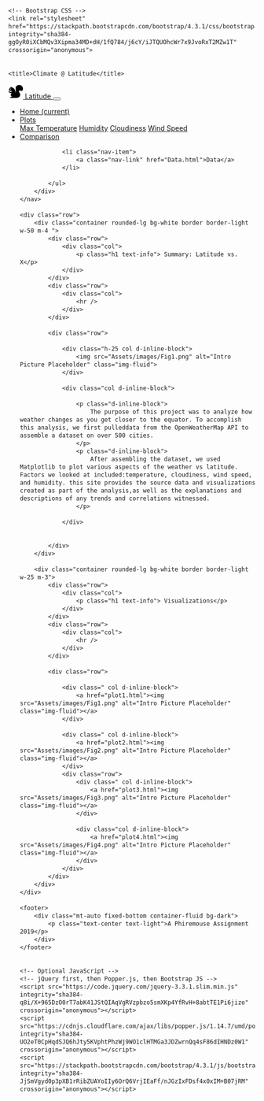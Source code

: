﻿<!doctype html>
<html lang="en">
<head>
    <!-- Required meta tags -->
    <meta charset="utf-8">
    <meta name="viewport" content="width=device-width, initial-scale=1, shrink-to-fit=no">

    <!-- Bootstrap CSS -->
    <link rel="stylesheet" href="https://stackpath.bootstrapcdn.com/bootstrap/4.3.1/css/bootstrap.min.css" integrity="sha384-ggOyR0iXCbMQv3Xipma34MD+dH/1fQ784/j6cY/iJTQUOhcWr7x9JvoRxT2MZw1T" crossorigin="anonymous">
    

    <title>Climate @ Latitude</title>
</head>
<body class="bg-secondary">
    <nav class="navbar navbar-dark bg-dark navbar-expand-md">
        <a class="navbar-brand d-flex mr-auto bg-info p-2" href="index.html">
            <img src="Assets/images/squirrel.svg" class="d-inline-block mr-2" width="30" height="30" alt="">
            Latitude
        </a>
        <button class="navbar-toggler" type="button" data-toggle="collapse" data-target="#navbarNavDropdown" aria-controls="navbarNavDropdown" aria-expanded="false" aria-label="Toggle navigation">
            <span class="navbar-toggler-icon"></span>
        </button>
        <div class="collapse navbar-collapse" id="navbarNavDropdown">
            <ul class="nav navbar-nav ml-auto w-100 justify-content-end">
                <li class="nav-item active">
                    <a class="nav-link text-success" href="index.html">Home <span class="sr-only">(current)</span></a>
                </li>
                <li class="nav-item dropdown">
                    <a class="nav-link dropdown-toggle" href="#" id="navbarDropdownMenuLink" role="button" data-toggle="dropdown" aria-haspopup="true" aria-expanded="false">
                        Plots
                    </a>
                    <div class="dropdown-menu" aria-labelledby="navbarDropdownMenuLink">
                        <a class="dropdown-item" href="plot1.html">Max Temperature</a>
                        <a class="dropdown-item" href="plot2.html">Humidity</a>
                        <a class="dropdown-item" href="plot3.html">Cloudiness</a>
                        <a class="dropdown-item" href="plot4.html">Wind Speed</a>
                    </div>
                </li>
                <li class="nav-item">
                    <a class="nav-link" href="comparison.html">Comparison</a>
                </li>

                <li class="nav-item">
                    <a class="nav-link" href="Data.html">Data</a>
                </li>

            </ul>
        </div>
    </nav>

    <div class="row">
        <div class="container rounded-lg bg-white border border-light w-50 m-4 ">
            <div class="row">
                <div class="col">
                    <p class="h1 text-info"> Summary: Latitude vs. X</p>
                </div>
            </div>
            <div class="row">
                <div class="col">
                    <hr />
                </div>
            </div>

            <div class="row">

                <div class="h-25 col d-inline-block">
                    <img src="Assets/images/Fig1.png" alt="Intro Picture Placeholder" class="img-fluid">
                </div>

                <div class="col d-inline-block">

                    <p class="d-inline-block">
                        The purpose of this project was to analyze how weather changes as you get closer to the equator. To accomplish this analysis, we first pulleddata from the OpenWeatherMap API to assemble a dataset on over 500 cities.
                    </p>
                    <p class="d-inline-block">
                        After assembling the dataset, we used Matplotlib to plot various aspects of the weather vs latitude. Factors we looked at included:temperature, cloudiness, wind speed, and humidity. this site provides the source data and visualizations created as part of the analysis,as well as the explanations and descriptions of any trends and correlations witnessed.
                    </p>

                </div>


            </div>
        </div>

        <div class="container rounded-lg bg-white border border-light w-25 m-3">
            <div class="row">
                <div class="col">
                    <p class="h1 text-info"> Visualizations</p>
                </div>
            </div>
            <div class="row">
                <div class="col">
                    <hr />
                </div>
            </div>

            <div class="row">

                <div class=" col d-inline-block">
                    <a href="plot1.html"><img src="Assets/images/Fig1.png" alt="Intro Picture Placeholder" class="img-fluid"></a>
                </div>

                <div class=" col d-inline-block">
                    <a href="plot2.html"><img src="Assets/images/Fig2.png" alt="Intro Picture Placeholder" class="img-fluid"></a>
                </div>
                <div class="row">
                    <div class=" col d-inline-block">
                        <a href="plot3.html"><img src="Assets/images/Fig3.png" alt="Intro Picture Placeholder" class="img-fluid"></a>
                    </div>

                    <div class="col d-inline-block">
                        <a href="plot4.html"><img src="Assets/images/Fig4.png" alt="Intro Picture Placeholder" class="img-fluid"></a>
                    </div>
                </div>
            </div>
        </div>
    </div>

    <footer>
        <div class="mt-auto fixed-bottom container-fluid bg-dark">
            <p class="text-center text-light">A Phiremouse Assignment 2019</p>
        </div>
    </footer>


    <!-- Optional JavaScript -->
    <!-- jQuery first, then Popper.js, then Bootstrap JS -->
    <script src="https://code.jquery.com/jquery-3.3.1.slim.min.js" integrity="sha384-q8i/X+965DzO0rT7abK41JStQIAqVgRVzpbzo5smXKp4YfRvH+8abtTE1Pi6jizo" crossorigin="anonymous"></script>
    <script src="https://cdnjs.cloudflare.com/ajax/libs/popper.js/1.14.7/umd/popper.min.js" integrity="sha384-UO2eT0CpHqdSJQ6hJty5KVphtPhzWj9WO1clHTMGa3JDZwrnQq4sF86dIHNDz0W1" crossorigin="anonymous"></script>
    <script src="https://stackpath.bootstrapcdn.com/bootstrap/4.3.1/js/bootstrap.min.js" integrity="sha384-JjSmVgyd0p3pXB1rRibZUAYoIIy6OrQ6VrjIEaFf/nJGzIxFDsf4x0xIM+B07jRM" crossorigin="anonymous"></script>


</body>
</html>